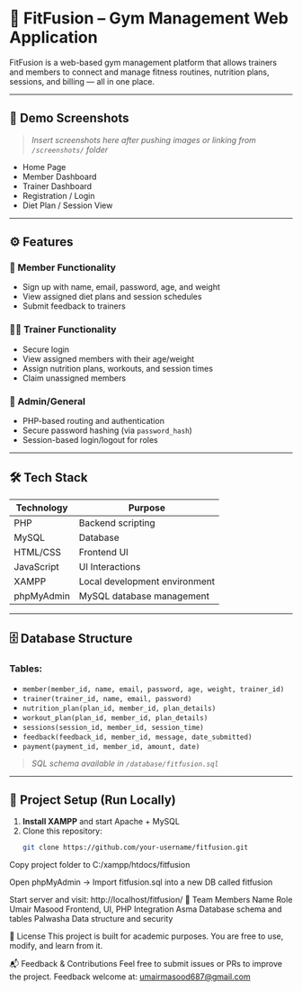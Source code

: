 # 💪 FitFusion – Gym Management Web Application

FitFusion is a web-based gym management platform that allows trainers and members to connect and manage fitness routines, nutrition plans, sessions, and billing — all in one place.

---

## 📸 Demo Screenshots

> _Insert screenshots here after pushing images or linking from `/screenshots/` folder_

- Home Page  
- Member Dashboard  
- Trainer Dashboard  
- Registration / Login  
- Diet Plan / Session View

---

## ⚙️ Features

### 👤 Member Functionality
- Sign up with name, email, password, age, and weight
- View assigned diet plans and session schedules
- Submit feedback to trainers

### 🧑‍🏫 Trainer Functionality
- Secure login
- View assigned members with their age/weight
- Assign nutrition plans, workouts, and session times
- Claim unassigned members

### 🧰 Admin/General
- PHP-based routing and authentication
- Secure password hashing (via `password_hash`)
- Session-based login/logout for roles

---

## 🛠️ Tech Stack

| Technology   | Purpose                     |
|--------------|-----------------------------|
| PHP          | Backend scripting           |
| MySQL        | Database                    |
| HTML/CSS     | Frontend UI                 |
| JavaScript   | UI Interactions             |
| XAMPP        | Local development environment |
| phpMyAdmin   | MySQL database management   |

---

## 🗄️ Database Structure

### Tables:
- `member(member_id, name, email, password, age, weight, trainer_id)`
- `trainer(trainer_id, name, email, password)`
- `nutrition_plan(plan_id, member_id, plan_details)`
- `workout_plan(plan_id, member_id, plan_details)`
- `sessions(session_id, member_id, session_time)`
- `feedback(feedback_id, member_id, message, date_submitted)`
- `payment(payment_id, member_id, amount, date)`

> _SQL schema available in `/database/fitfusion.sql`_

---

## 🧭 Project Setup (Run Locally)

1. **Install XAMPP** and start Apache + MySQL
2. Clone this repository:
   ```bash
   git clone https://github.com/your-username/fitfusion.git
Copy project folder to C:/xampp/htdocs/fitfusion

Open phpMyAdmin → Import fitfusion.sql into a new DB called fitfusion

Start server and visit:
http://localhost/fitfusion/
👥 Team Members
Name	Role
Umair Masood	Frontend, UI, PHP Integration
Asma	Database schema and tables
Palwasha	Data structure and security

📝 License
This project is built for academic purposes.
You are free to use, modify, and learn from it.

📬 Feedback & Contributions
Feel free to submit issues or PRs to improve the project.
Feedback welcome at: umairmasood687@gmail.com
